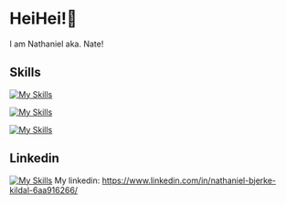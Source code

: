 # HeiHei!👋
I am Nathaniel aka. Nate! <br>

## Skills
[![My Skills](https://skillicons.dev/icons?i=dotnet,cs,cpp,java,firebase,mysql,py)](https://skillicons.dev) <br>

[![My Skills](https://skillicons.dev/icons?i=js,react,vite,ts,html,css)](https://skillicons.dev) <br>

[![My Skills](https://skillicons.dev/icons?i=godot,unreal)](https://skillicons.dev) <br>


## Linkedin 
[![My Skills](https://skillicons.dev/icons?i=linkedin)](https://skillicons.dev) My linkedin: https://www.linkedin.com/in/nathaniel-bjerke-kildal-6aa916266/




